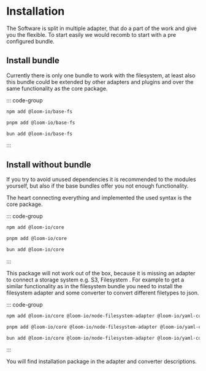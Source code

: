 # Installation

The Software is split in multiple adapter, that do a part of the work and give you the flexible. To start easily we would recomb to start with a pre configured bundle.

## Install bundle

Currently there is only one bundle to work with the filesystem, at least also this bundle could be extended by other adapters and plugins and over the same functionality as the core package.

::: code-group

```sh [npm]
npm add @loom-io/base-fs
```

```sh [pnpm]
pnpm add @loom-io/base-fs
```

```sh [bun]
bun add @loom-io/base-fs
```

:::

## Install without bundle

If you try to avoid unused dependencies it is recommended to the modules yourself, but also if the base bundles offer you not enough functionality.

The heart connecting everything and implemented the used syntax is the core package.

::: code-group

```sh [npm]
npm add @loom-io/core
```

```sh [pnpm]
pnpm add @loom-io/core
```

```sh [bun]
bun add @loom-io/core
```

:::

This package will not work out of the box, because it is missing an adapter to connect a storage system e.g. S3, Filesystem . For example to get a similar functionality as in the filesystem bundle you need to install the filesystem adapter and some converter to convert different filetypes to json.

::: code-group

```sh [npm]
npm add @loom-io/core @loom-io/node-filesystem-adapter @loom-io/yaml-converter @loom-io/json-converter
```

```sh [pnpm]
pnpm add @loom-io/core @loom-io/node-filesystem-adapter @loom-io/yaml-converter @loom-io/json-converter
```

```sh [bun]
bun add @loom-io/core @loom-io/node-filesystem-adapter @loom-io/yaml-converter @loom-io/json-converter
```

:::

You will find installation package in the adapter and converter descriptions.
